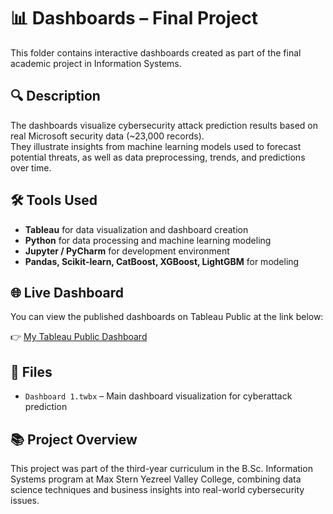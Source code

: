 
# 📊 Dashboards – Final Project

This folder contains interactive dashboards created as part of the final academic project in Information Systems.

## 🔍 Description

The dashboards visualize cybersecurity attack prediction results based on real Microsoft security data (~23,000 records).  
They illustrate insights from machine learning models used to forecast potential threats, as well as data preprocessing, trends, and predictions over time.

## 🛠 Tools Used

- **Tableau** for data visualization and dashboard creation
- **Python** for data processing and machine learning modeling
- **Jupyter / PyCharm** for development environment
- **Pandas, Scikit-learn, CatBoost, XGBoost, LightGBM** for modeling

## 🌐 Live Dashboard

You can view the published dashboards on Tableau Public at the link below:

👉 [My Tableau Public Dashboard ](https://public.tableau.com/app/profile/sahar.yacoov/viz/_19_7/Dashboard1)

## 📁 Files

- `Dashboard 1.twbx` – Main dashboard visualization for cyberattack prediction

## 📚 Project Overview

This project was part of the third-year curriculum in the B.Sc. Information Systems program at Max Stern Yezreel Valley College, combining data science techniques and business insights into real-world cybersecurity issues.

